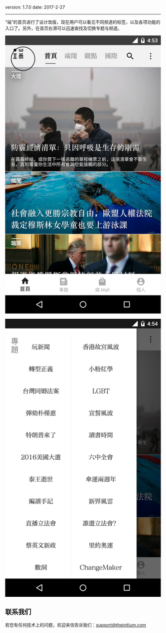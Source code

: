 version: 1.7.0
date: 2017-2-27

---

“端”的首页进行了设计改版，现在用户可以看见不同频道的标签，以及各项功能的入口了。另外，在首页右滑可以迅速查找及切换专题与频道。

![Today Widget](./material_home.jpg)

![Today Widget](./material_drawer.jpg)

## 联系我们

若您有任何技术上的问题，欢迎来信告诉我们：[support@theinitium.com](mailto:support@theinitium.com)